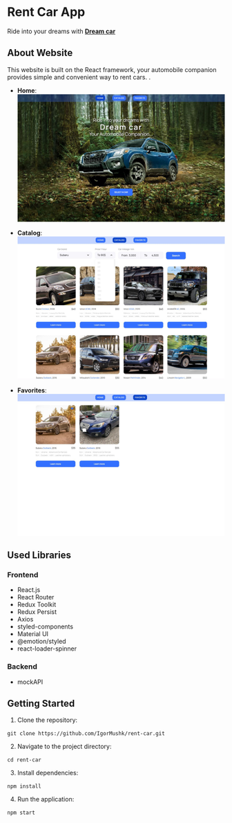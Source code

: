 # Rent Car App

Ride into your dreams with [**Dream car**](https://igormushk.github.io/rent-car/)

## About Website
This website is built on the React framework, your automobile companion provides simple and convenient way to rent cars. . 

- **Home**:
![Screenshoot-1](./public/screen1.jpg)

- **Catalog**:
![Screenshoot-2](./public/screen3.jpg)

- **Favorites**:
![Screenshoot-3](./public/screen4.jpg)

## Used Libraries

### Frontend

- React.js
- React Router
- Redux Toolkit
- Redux Persist
- Axios
- styled-components
- Material UI
- @emotion/styled
- react-loader-spinner

### Backend

- mockAPI

## Getting Started

1. Clone the repository:
```
git clone https://github.com/IgorMushk/rent-car.git
```
2. Navigate to the project directory:
```
cd rent-car
```
3. Install dependencies:
```
npm install
```
4. Run the application:
```
npm start
```
